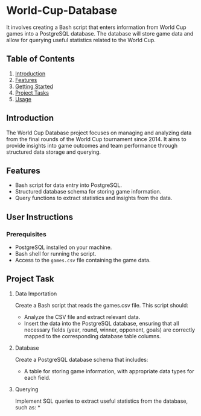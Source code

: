 # World-Cup-Database
 It involves creating a Bash script that enters information from World Cup games into a PostgreSQL database. 
 The database will store game data and allow for querying useful statistics related to the World Cup.

## Table of Contents

1. [Introduction](#introduction)
2. [Features](#features)
3. [Getting Started](#getting-started)
4. [Project Tasks](#project-tasks)
5. [Usage](#usage)
   

## Introduction

The World Cup Database project focuses on managing and analyzing data from the final rounds of the World Cup tournament since 2014. It aims to provide insights into game outcomes and team performance through structured data storage and querying. 

## Features

- Bash script for data entry into PostgreSQL.
- Structured database schema for storing game information.
- Query functions to extract statistics and insights from the data.

 ## User Instructions

### Prerequisites

- PostgreSQL installed on your machine.
- Bash shell for running the script.
- Access to the `games.csv` file containing the game data.

   
## Project Task
1. Data Importation
   
   Create a Bash script that reads the games.csv file. This script should:
   * Analyze the CSV file and extract relevant data.
   * Insert the data into the PostgreSQL database, ensuring that all necessary fields (year, round, winner, opponent, goals) are correctly mapped to the corresponding database table columns.
2. Database

   Create a PostgreSQL database schema that includes:
   * A table for storing game information, with appropriate data types for each field.
3. Querying

   Implement SQL queries to extract useful statistics from the database, such as:
   *


   
